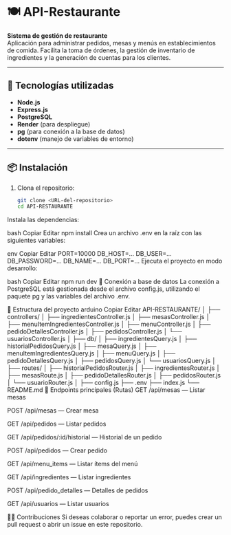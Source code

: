 # 🍽️ API-Restaurante

**Sistema de gestión de restaurante**  
Aplicación para administrar pedidos, mesas y menús en establecimientos de comida. Facilita la toma de órdenes, la gestión de inventario de ingredientes y la generación de cuentas para los clientes.

---

## 🚀 Tecnologías utilizadas

- **Node.js**
- **Express.js**
- **PostgreSQL**
- **Render** (para despliegue)
- **pg** (para conexión a la base de datos)
- **dotenv** (manejo de variables de entorno)

---

## 📦 Instalación

1. Clona el repositorio:
   ```bash
   git clone <URL-del-repositorio>
   cd API-RESTAURANTE

Instala las dependencias:

bash
Copiar
Editar
npm install
Crea un archivo .env en la raíz con las siguientes variables:

env
Copiar
Editar
PORT=10000
DB_HOST=...
DB_USER=...
DB_PASSWORD=...
DB_NAME=...
DB_PORT=...
Ejecuta el proyecto en modo desarrollo:

bash
Copiar
Editar
npm run dev
🔌 Conexión a base de datos
La conexión a PostgreSQL está gestionada desde el archivo config.js, utilizando el paquete pg y las variables del archivo .env.

📁 Estructura del proyecto
arduino
Copiar
Editar
API-RESTAURANTE/
│
├── controllers/
│   ├── ingredientesController.js
│   ├── mesasController.js
│   ├── menuItemIngredientesController.js
│   ├── menuController.js
│   ├── pedidoDetallesController.js
│   ├── pedidosController.js
│   └── usuariosController.js
│
├── db/
│   ├── ingredientesQuery.js
│   ├── historialPedidosQuery.js
│   ├── mesaQuery.js
│   ├── menuItemIngredientesQuery.js
│   ├── menuQuery.js
│   ├── pedidoDetallesQuery.js
│   ├── pedidosQuery.js
│   └── usuariosQuery.js
│
├── routes/
│   ├── historialPedidosRouter.js
│   ├── ingredientesRouter.js
│   ├── mesasRoute.js
│   ├── pedidoDetallesRouter.js
│   ├── pedidosRouter.js
│   └── usuarioRouter.js
│
├── config.js
├── .env
├── index.js
└── README.md
📡 Endpoints principales (Rutas)
GET /api/mesas — Listar mesas

POST /api/mesas — Crear mesa

GET /api/pedidos — Listar pedidos

GET /api/pedidos/:id/historial — Historial de un pedido

POST /api/pedidos — Crear pedido

GET /api/menu_items — Listar ítems del menú

GET /api/ingredientes — Listar ingredientes

POST /api/pedido_detalles — Detalles de pedidos

GET /api/usuarios — Listar usuarios

🧑‍💻 Contribuciones
Si deseas colaborar o reportar un error, puedes crear un pull request o abrir un issue en este repositorio.










